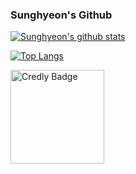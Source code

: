 ### Sunghyeon's Github

[![Sunghyeon's github stats](https://github-readme-stats.vercel.app/api?username=seonghyeoncho)](https://github.com/anuraghazra/github-readme-stats)
  
[![Top Langs](https://github-readme-stats.vercel.app/api/top-langs/?username=seonghyeoncho&layout=compact)](https://github.com/seonghyeoncho/github-readme-stats)



<img src="https://www.credly.com/badges/ecdc8cdb-37b9-4afb-871d-e0aee5ded54b/public_url" alt="Credly Badge" width="150">
